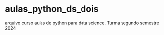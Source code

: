 # aulas_python_ds_dois
arquivo curso aulas de python para data science. Turma  segundo semestre 2024
